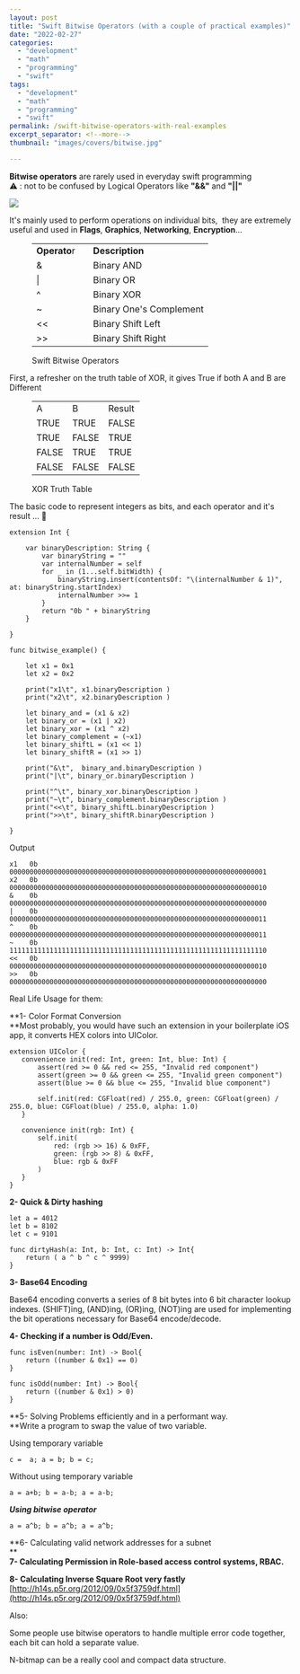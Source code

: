 ```yaml
---
layout: post
title: "Swift Bitwise Operators (with a couple of practical examples)"
date: "2022-02-27"
categories: 
  - "development"
  - "math"
  - "programming"
  - "swift"
tags: 
  - "development"
  - "math"
  - "programming"
  - "swift"
permalink: /swift-bitwise-operators-with-real-examples
excerpt_separator: <!--more-->
thumbnail: "images/covers/bitwise.jpg"

---
```


**Bitwise operators** are rarely used in everyday swift programming  
⚠️ : not to be confused by Logical Operators like **"&&"** and **"||"**  

<!--more-->
![](images/covers/bitwise_full.jpg)

It's mainly used to perform operations on individual bits,  they are extremely useful and used in **Flags**, **Graphics**, **Networking**, **Encryption**...

<figure>

<table><tbody><tr><td><strong>Operato</strong>r</td><td></td><td><strong>Description</strong></td></tr><tr><td>&amp;&nbsp;</td><td></td><td>Binary AND</td></tr><tr><td>|&nbsp; &nbsp;</td><td></td><td>Binary OR</td></tr><tr><td>^&nbsp; &nbsp;</td><td></td><td>Binary XOR</td></tr><tr><td>~&nbsp; &nbsp;</td><td></td><td>Binary One's Complement</td></tr><tr><td>&lt;&lt;&nbsp; &nbsp;</td><td></td><td>Binary Shift Left</td></tr><tr><td>&gt;&gt;&nbsp; &nbsp;</td><td></td><td>Binary Shift Right</td></tr></tbody></table>

<figcaption>

Swift Bitwise Operators

</figcaption>



</figure>

  
  
First, a refresher on the truth table of XOR, it gives True if both A and B are Different

<figure>

<table><tbody><tr><td>A</td><td>B</td><td>Result</td></tr><tr><td>TRUE</td><td>TRUE</td><td>FALSE</td></tr><tr><td>TRUE</td><td>FALSE</td><td>TRUE</td></tr><tr><td>FALSE</td><td>TRUE</td><td>TRUE</td></tr><tr><td>FALSE</td><td>FALSE</td><td>FALSE</td></tr></tbody></table>

<figcaption>

XOR Truth Table

</figcaption>



</figure>

  
The basic code to represent integers as bits, and each operator and it's result ... 🧐

```
extension Int {
    
    var binaryDescription: String {
        var binaryString = ""
        var internalNumber = self
        for _ in (1...self.bitWidth) {
            binaryString.insert(contentsOf: "\(internalNumber & 1)", at: binaryString.startIndex)
            internalNumber >>= 1
        }
        return "0b " + binaryString
    }
    
}

func bitwise_example() {
    
    let x1 = 0x1
    let x2 = 0x2

    print("x1\t", x1.binaryDescription )
    print("x2\t", x2.binaryDescription )
    
    let binary_and = (x1 & x2)
    let binary_or = (x1 | x2)
    let binary_xor = (x1 ^ x2)
    let binary_complement = (~x1)
    let binary_shiftL = (x1 << 1)
    let binary_shiftR = (x1 >> 1)

    print("&\t",  binary_and.binaryDescription )
    print("|\t", binary_or.binaryDescription )
    
    print("^\t", binary_xor.binaryDescription )
    print("~\t", binary_complement.binaryDescription )
    print("<<\t", binary_shiftL.binaryDescription )
    print(">>\t", binary_shiftR.binaryDescription )
    
}
```

Output

```
x1	 0b 0000000000000000000000000000000000000000000000000000000000000001
x2	 0b 0000000000000000000000000000000000000000000000000000000000000010
&	 0b 0000000000000000000000000000000000000000000000000000000000000000
|	 0b 0000000000000000000000000000000000000000000000000000000000000011
^	 0b 0000000000000000000000000000000000000000000000000000000000000011
~	 0b 1111111111111111111111111111111111111111111111111111111111111110
<<	 0b 0000000000000000000000000000000000000000000000000000000000000010
>>	 0b 0000000000000000000000000000000000000000000000000000000000000000
```

Real Life Usage for them:  
  
**1- Color Format Conversion  
**Most probably, you would have such an extension in your boilerplate iOS app, it converts HEX colors into UIColor.

```
extension UIColor {
   convenience init(red: Int, green: Int, blue: Int) {
       assert(red >= 0 && red <= 255, "Invalid red component")
       assert(green >= 0 && green <= 255, "Invalid green component")
       assert(blue >= 0 && blue <= 255, "Invalid blue component")

       self.init(red: CGFloat(red) / 255.0, green: CGFloat(green) / 255.0, blue: CGFloat(blue) / 255.0, alpha: 1.0)
   }

   convenience init(rgb: Int) {
       self.init(
           red: (rgb >> 16) & 0xFF,
           green: (rgb >> 8) & 0xFF,
           blue: rgb & 0xFF
       )
   }
}
```

**2- Quick & Dirty hashing**

```
let a = 4012
let b = 8102
let c = 9101

func dirtyHash(a: Int, b: Int, c: Int) -> Int{
    return ( a ^ b ^ c ^ 9999)
}
```

**3- Base64 Encoding**  
  
Base64 encoding converts a series of 8 bit bytes into 6 bit character lookup indexes. (SHIFT)ing, (AND)ing, (OR)ing, (NOT)ing are used for implementing the bit operations necessary for Base64 encode/decode.  
  
**4- Checking if a number is Odd/Even.**  
[](https://stackoverflow.com/posts/2097299/timeline)

```
func isEven(number: Int) -> Bool{
    return ((number & 0x1) == 0)
}

func isOdd(number: Int) -> Bool{
    return ((number & 0x1) > 0)
}
```

**5- Solving Problems efficiently and in a performant way.  
**Write a program to swap the value of two variable.

Using temporary variable

```
c =  a; a = b; b = c; 
```

Without using temporary variable

```
a = a+b; b = a-b; a = a-b; 
```

_**Using bitwise operator**_

```
a = a^b; b = a^b; a = a^b; 
```

**6- Calculating valid network addresses for a subnet  
**  
**7- Calculating Permission in Role-based access control systems, RBAC.**

**8- Calculating Inverse Square Root very fastly**  
[http://h14s.p5r.org/2012/09/0x5f3759df.html](http://h14s.p5r.org/2012/09/0x5f3759df.html)  
  
Also:  
  
Some people use bitwise operators to handle multiple error code together, each bit can hold a separate value.  
  
N-bitmap can be a really cool and compact data structure.

